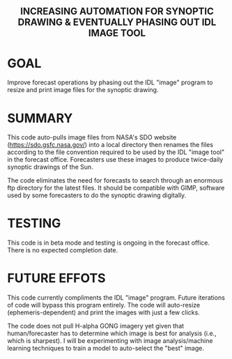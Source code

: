 ## <center> INCREASING AUTOMATION FOR SYNOPTIC DRAWING & EVENTUALLY PHASING OUT IDL IMAGE TOOL </center>

# GOAL

Improve forecast operations by phasing out the IDL "image" program to resize and print image files for the synoptic drawing.

# SUMMARY

This code auto-pulls image files from NASA's SDO website (https://sdo.gsfc.nasa.gov/) into a local directory then renames the files according to the file convention required to be used by the IDL "image tool" in the forecast office. Forecasters use these images to produce twice-daily synoptic drawings of the Sun. 

The code eliminates the need for forecasts to search through an enormous ftp directory for the latest files. It should be compatible with GIMP, software used by some forecasters to do the synoptic drawing digitally. 

# TESTING

This code is in beta mode and testing is ongoing in the forecast office. There is no expected completion date.

# FUTURE EFFOTS

This code currently compliments the IDL "image" program. Future iterations of code will bypass this program entirely. The code will auto-resize (ephemeris-dependent) and print the images with just a few clicks. 

The code does not pull H-alpha GONG imagery yet given that human/forecaster has to determine which image is best for analysis (i.e., which is sharpest). I will be experimenting with image analysis/machine learning techniques to train a model to auto-select the "best" image.



